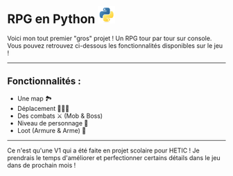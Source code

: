 <h1> RPG en Python <a href="https://www.python.org" target="_blank" rel="noreferrer"> <img src="https://raw.githubusercontent.com/devicons/devicon/master/icons/python/python-original.svg" alt="python" width="40" height="40"/></a></h1>
 
<p>Voici mon tout premier "gros" projet ! Un RPG tour par tour sur console.<br>
Vous pouvez retrouvez ci-dessous les fonctionnalités disponibles sur le jeu !<p>
 <hr>
<h2>Fonctionnalités :</h2>
<ul>
 <li>Une map 🏞</li>
 <li>Déplacement 🏃🏼‍♂️</li>
 <li>Des combats ⚔ (Mob & Boss)</li>
 <li>Niveau de personnage 🥇</li>
 <li>Loot (Armure & Arme) 🧰</li>
</ul>
 <hr>
<p>Ce n'est qu'une V1 qui a été faite en projet scolaire pour HETIC ! Je prendrais le temps d'améliorer et perfectionner certains détails dans le jeu dans de prochain mois !</p>
